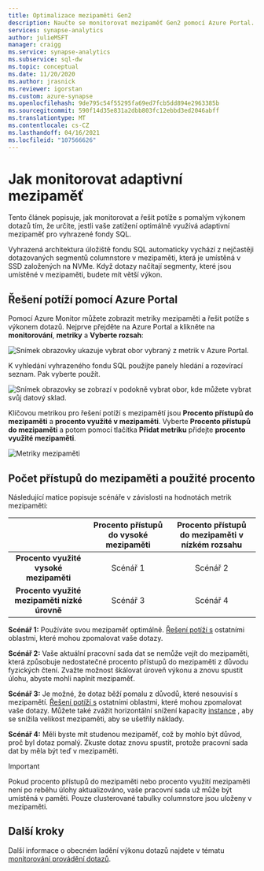 ```yaml
---
title: Optimalizace mezipaměti Gen2
description: Naučte se monitorovat mezipaměť Gen2 pomocí Azure Portal.
services: synapse-analytics
author: julieMSFT
manager: craigg
ms.service: synapse-analytics
ms.subservice: sql-dw
ms.topic: conceptual
ms.date: 11/20/2020
ms.author: jrasnick
ms.reviewer: igorstan
ms.custom: azure-synapse
ms.openlocfilehash: 9de795c54f55295fa69ed7fcb5dd894e2963385b
ms.sourcegitcommit: 590f14d35e831a2dbb803fc12ebbd3ed2046abff
ms.translationtype: MT
ms.contentlocale: cs-CZ
ms.lasthandoff: 04/16/2021
ms.locfileid: "107566626"
---
```

# <a name="how-to-monitor-the-adaptive-cache"></a>Jak monitorovat adaptivní mezipaměť

Tento článek popisuje, jak monitorovat a řešit potíže s pomalým výkonem dotazů tím, že určíte, jestli vaše zatížení optimálně využívá adaptivní mezipaměť pro vyhrazené fondy SQL.

Vyhrazená architektura úložiště fondu SQL automaticky vychází z nejčastěji dotazovaných segmentů columnstore v mezipaměti, která je umístěná v SSD založených na NVMe. Když dotazy načítají segmenty, které jsou umístěné v mezipaměti, budete mít větší výkon.
 
## <a name="troubleshoot-using-the-azure-portal"></a>Řešení potíží pomocí Azure Portal

Pomocí Azure Monitor můžete zobrazit metriky mezipaměti a řešit potíže s výkonem dotazů. Nejprve přejděte na Azure Portal a klikněte na **monitorování**, **metriky** a **Vyberte rozsah**:

![Snímek obrazovky ukazuje vybrat obor vybraný z metrik v Azure Portal.](./media/sql-data-warehouse-how-to-monitor-cache/cache-0.png)

K vyhledání vyhrazeného fondu SQL použijte panely hledání a rozevírací seznam. Pak vyberte použít.

![Snímek obrazovky se zobrazí v podokně vybrat obor, kde můžete vybrat svůj datový sklad.](./media/sql-data-warehouse-how-to-monitor-cache/cache-1.png)

Klíčovou metrikou pro řešení potíží s mezipamětí jsou **Procento přístupů do mezipaměti** a **procento využité v mezipaměti**. Vyberte **Procento přístupů do mezipaměti** a potom pomocí tlačítka **Přidat metriku** přidejte **procento využité mezipaměti**. 

![Metriky mezipaměti](./media/sql-data-warehouse-how-to-monitor-cache/cache-2.png)

## <a name="cache-hit-and-used-percentage"></a>Počet přístupů do mezipaměti a použité procento

Následující matice popisuje scénáře v závislosti na hodnotách metrik mezipaměti:

|                                | **Procento přístupů do vysoké mezipaměti** | **Procento přístupů do mezipaměti v nízkém rozsahu** |
| :----------------------------: | :---------------------------: | :--------------------------: |
| **Procento využité vysoké mezipaměti** |          Scénář 1           |          Scénář 2          |
| **Procento využité mezipaměti nízké úrovně**  |          Scénář 3           |          Scénář 4          |

**Scénář 1:** Používáte svou mezipaměť optimálně. [Řešení potíží s](sql-data-warehouse-manage-monitor.md) ostatními oblastmi, které mohou zpomalovat vaše dotazy.

**Scénář 2:** Vaše aktuální pracovní sada dat se nemůže vejít do mezipaměti, která způsobuje nedostatečné procento přístupů do mezipaměti z důvodu fyzických čtení. Zvažte možnost škálovat úroveň výkonu a znovu spustit úlohu, abyste mohli naplnit mezipaměť.

**Scénář 3:** Je možné, že dotaz běží pomalu z důvodů, které nesouvisí s mezipamětí. [Řešení potíží s](sql-data-warehouse-manage-monitor.md) ostatními oblastmi, které mohou zpomalovat vaše dotazy. Můžete také zvážit horizontální snížení kapacity [instance](sql-data-warehouse-manage-monitor.md) , aby se snížila velikost mezipaměti, aby se ušetřily náklady. 

**Scénář 4:** Měli byste mít studenou mezipaměť, což by mohlo být důvod, proč byl dotaz pomalý. Zkuste dotaz znovu spustit, protože pracovní sada dat by měla být teď v mezipaměti. 

> [!IMPORTANT]
> Pokud procento přístupů do mezipaměti nebo procento využití mezipaměti není po reběhu úlohy aktualizováno, vaše pracovní sada už může být umístěná v paměti. Pouze clusterované tabulky columnstore jsou uloženy v mezipaměti.

## <a name="next-steps"></a>Další kroky
Další informace o obecném ladění výkonu dotazů najdete v tématu [monitorování provádění dotazů](sql-data-warehouse-manage-monitor.md#monitor-query-execution).
